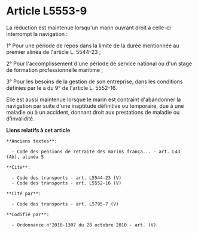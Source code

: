# Article L5553-9

La réduction est maintenue lorsqu'un marin ouvrant droit à celle-ci interrompt la navigation : 

1° Pour une période de repos dans la limite de la durée mentionnée au premier alinéa de l'article L. 5544-23 ; 

2° Pour l'accomplissement d'une période de service national ou d'un stage de formation professionnelle maritime ; 

3° Pour les besoins de la gestion de son entreprise, dans les conditions définies par le a du 9° de l'article L. 5552-16. 

Elle est aussi maintenue lorsque le marin est contraint d'abandonner la navigation par suite d'une inaptitude définitive ou
temporaire, due à une maladie ou à un accident, donnant droit aux prestations de maladie ou d'invalidité.

**Liens relatifs à cet article**

	**Anciens textes**:

	  - Code des pensions de retraite des marins frança... - art. L43 (Ab), alinéa 5

	**Cite**:

	  - Code des transports - art. L5544-23 (V)
	  - Code des transports - art. L5552-16 (V)

	**Cité par**:

	  - Code des transports - art. L5795-7 (V)

	**Codifié par**:

	  - Ordonnance n°2010-1307 du 28 octobre 2010 - art. (V)
